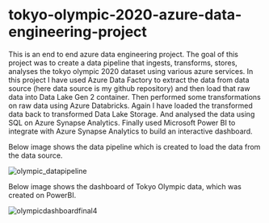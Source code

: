 # tokyo-olympic-2020-azure-data-engineering-project

This is an end to end azure data engineering project. The goal of this project was to create a data pipeline that ingests, transforms, stores, analyses the tokyo olympic 2020 dataset using various azure services.
In this project I have used Azure Data Factory to extract the data from data source (here data source is my github repository) and then load that raw data into Data Lake Gen 2 container.
Then performed some transformations on raw data using Azure Databricks. Again I have loaded the transformed data back to transformed Data Lake Storage. And analysed the data using SQL on Azure Synapse Analytics. Finally used Microsoft Power BI to integrate with Azure Synapse Analytics to build an interactive dashboard.

Below image shows the data pipeline which is created to load the data from the data source. 

![olympic_datapipeline](https://github.com/RinkiDarade98/tokyo-olympic-2021-azure-data-engineering-project/assets/129477415/aee846a6-9fb0-4b51-b844-bbd6c024e29d)

Below image shows the dashboard of Tokyo Olympic data, which was created on PowerBI.

![olympicdashboardfinal4](https://github.com/RinkiDarade98/tokyo-olympic-2021-azure-data-engineering-project/assets/129477415/3cb2453c-07fb-468f-89b7-7d3af5102f33)

